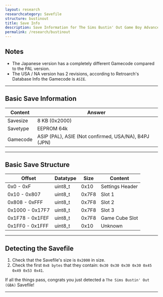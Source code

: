 ```yaml
---
layout: research
researchcategory: Savefile
structure: bustinout
title: Save Info
description: Save Information for The Sims Bustin' Out Game Boy Advance.
permalink: /research/bustinout
---
```


## Notes
- The Japanese version has a completely different Gamecode compared to the PAL version.
- The USA / NA version has 2 revisions, according to Retroarch's Database Info the Gamecode is `ASIE`.
<hr>


## Basic Save Information

| Content  | Answer                                               |
| -------- | ---------------------------------------------------- |
| Savesize | 8 KB (0x2000)                                        |
| Savetype | EEPROM 64k                                           |
| Gamecode | ASIP (PAL), ASIE (Not confirmed, USA/NA), B4PJ (JPN) |

<hr>


## Basic Save Structure

| Offset          | Datatype | Size  | Content         |
| --------------- | -------- | ----- | --------------- |
| 0x0 - 0xF       | uint8_t  | 0x10  | Settings Header |
| 0x10 - 0x807    | uint8_t  | 0x7F8 | Slot 1          |
| 0x808 - 0xFFF   | uint8_t  | 0x7F8 | Slot 2          |
| 0x1000 - 0x17F7 | uint8_t  | 0x7F8 | Slot 3          |
| 0x1F78 - 0x1FEF | uint8_t  | 0x7F8 | Game Cube Slot  |
| 0x1FF0 - 0x1FFF | uint8_t  | 0x10  | Unknown         |

<hr>


## Detecting the Savefile
1. Check that the Savefile's size is `0x2000` in size.
2. Check the first `0x8 bytes` that they contain: `0x30 0x30 0x30 0x30 0x45 0x49 0x53 0x41`.

If all the things pass, congrats you just detected a `The Sims Bustin' Out (GBA)` Savefile!
<hr>